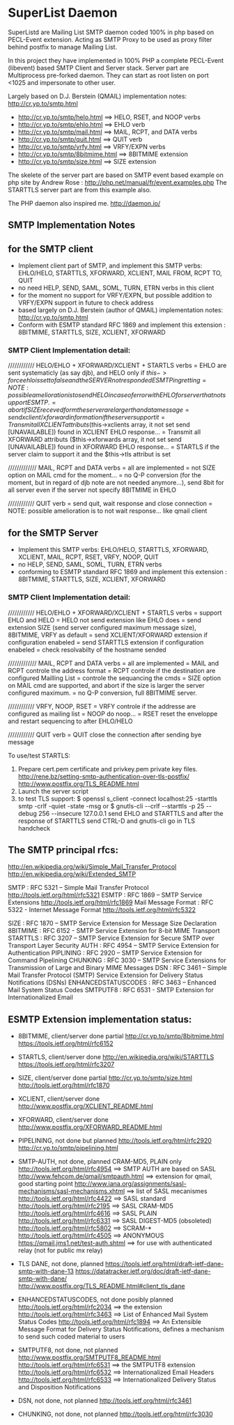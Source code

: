 # SuperList Daemon

SuperListd are Mailing List SMTP daemon coded 100% in php based on PECL-Event extension.
Acting as SMTP Proxy to be used as proxy filter behind postfix to manage Mailing List.

In this project they have implemented in 100% PHP a complete PECL-Event (libevent) based SMTP Client and Server stack.
Server part are Multiprocess pre-forked daemon.
They can start as root listen on port <1025 and impersonate to other user.

Largely based on D.J. Berstein (QMAIL) implementation notes: http://cr.yp.to/smtp.html
- http://cr.yp.to/smtp/helo.html 	==> HELO, RSET, and NOOP verbs
- http://cr.yp.to/smtp/ehlo.html 	==> EHLO verb
- http://cr.yp.to/smtp/mail.html 	==> MAIL, RCPT, and DATA verbs
- http://cr.yp.to/smtp/quit.html 	==> QUIT verb
- http://cr.yp.to/smtp/vrfy.html 	==> VRFY/EXPN verbs
- http://cr.yp.to/smtp/8bitmime.html 	==> 8BITMIME extension
- http://cr.yp.to/smtp/size.html	==> SIZE extension

The skelete of the server part are based on SMTP event based example on php site by Andrew Rose :
http://php.net/manual/fr/event.examples.php
The STARTTLS server part are from this example also.

The PHP daemon also inspired me.
http://daemon.io/

## SMTP Implementation Notes

## for the SMTP client

  - Implement client part of SMTP, and implement this SMTP verbs: EHLO/HELO, STARTTLS, XFORWARD, XCLIENT, MAIL FROM, RCPT TO, QUIT
  - no need HELP, SEND, SAML, SOML, TURN, ETRN verbs in this client
  - for the moment no support for VRFY/EXPN, but possible addition to VRFY/EXPN support in future to check address
  - based largely on D.J. Berstein (author of QMAIL) implementation notes: http://cr.yp.to/smtp.html
  - Conform with ESMTP standard RFC 1869 and implement this extension : 8BITMIME, STARTTLS, SIZE, XCLIENT, XFORWARD

### SMTP Client Implementation detail:

  //////////// HELO/EHLO + XFORWARD/XCLIENT + STARTLS verbs
  = EHLO are sent systematicly (as say djb), and HELO only if $this->forceehlo is set to false and the SERVER not responded ESMTP in gretting
  = NOTE: possible amelioration is to send HELO in case of error with EHLO for server that not support ESMTP.
  = abort if SIZE receved form the server are larger than data message
  = send xclient/xforward information if the server support it
  = Transmit all XCLIENT attributs ($this->xclients array, it not set send [UNAVAILABLE]) found in XCLIENT EHLO response...
  = Transmit all XFORWARD attributs ($this->xforwards array, it not set send [UNAVAILABLE]) found in XFORWARD EHLO response...
  = STARTLS if the server claim to support it and the $this->tls attribut is set

  ///////////// MAIL, RCPT and DATA verbs
  = all are implemented
  = not SIZE option on MAIL cmd for the moment...
  = no Q-P conversion (for the moment, but in regard of djb note are not needed anymore...), send 8bit for all server even if the server not specify 8BITMIME in EHLO

  //////////// QUIT verb
  = send quit, wait response and close connection
  = NOTE: possible amelioration is to not wait response... like qmail client

## for the SMTP Server

  - Implement this SMTP verbs: EHLO/HELO, STARTTLS, XFORWARD, XCLIENT, MAIL, RCPT, RSET, VRFY, NOOP, QUIT
  - no HELP, SEND, SAML, SOML, TURN, ETRN verbs
  - conforming to ESMTP standard RFC 1869 and implement this extension : 8BITMIME, STARTTLS, SIZE, XCLIENT, XFORWARD

### SMTP Client Implementation detail:

  //////////// HELO/EHLO + XFORWARD/XCLIENT + STARTLS verbs
  = support EHLO and HELO
  = HELO not send extension like EHLO does
  = send extension SIZE (send server configured maximum message size), 8BITMIME, VRFY as default
  = send XCLIENT/XFORWARD extension if configuration enabeled
  = send STARTTLS extension if configuration enabeled
  = check resolvabilty of the hostname sended

  ///////////// MAIL, RCPT and DATA verbs
  = all are implemented
  = MAIL and RCPT controle the address format
  = RCPT controle if the destination are configured Mailling List
  = controle the sequancing the cmds
  = SIZE option on MAIL cmd are supported, and abort if the size is larger the server configured maximum.
  = no Q-P conversion, full 8BITMIME server. 

  //////////// VRFY, NOOP, RSET
  = VRFY controle if the addresse are configured as mailing list
  = NOOP do noop...
  = RSET reset the enveloppe and restart sequencing to after EHLO/HELO

  //////////// QUIT verb
  = QUIT close the connection after sending bye message

To use/test STARTLS:
  1) Prepare cert.pem certificate and privkey.pem private key files.
     http://rene.bz/setting-smtp-authentication-over-tls-postfix/
     http://www.postfix.org/TLS_README.html
  2) Launch the server script
  3) to test TLS support:
       $ openssl s_client  -connect localhost:25 -starttls smtp -crlf -quiet -state -msg
     or
       $ gnutls-cli --crlf --starttls -p 25 --debug 256 --insecure 127.0.0.1
       send EHLO <hostname> and STARTTLS
       and after the response of STARTTLS send CTRL-D and gnutls-cli go in TLS handcheck

## The SMTP principal rfcs:

  http://en.wikipedia.org/wiki/Simple_Mail_Transfer_Protocol
  http://en.wikipedia.org/wiki/Extended_SMTP

  SMTP 			: RFC 5321 – Simple Mail Transfer Protocol
  http://tools.ietf.org/html/rfc5321
  ESMTP 		: RFC 1869 – SMTP Service Extensions
  http://tools.ietf.org/html/rfc1869
  Mail Message Format	: RFC 5322 - Internet Message Format
  http://tools.ietf.org/html/rfc5322

  SIZE 			: RFC 1870 – SMTP Service Extension for Message Size Declaration
  8BITMIME 		: RFC 6152 - SMTP Service Extension for 8-bit MIME Transport
  STARTTLS		: RFC 3207 – SMTP Service Extension for Secure SMTP over Transport Layer Security
  AUTH	 		: RFC 4954 – SMTP Service Extension for Authentication
  PIPLINING 		: RFC 2920 – SMTP Service Extension for Command Pipelining
  CHUNKING 		: RFC 3030 – SMTP Service Extensions for Transmission of Large and Binary MIME Messages
  DSN			: RFC 3461 – Simple Mail Transfer Protocol (SMTP) Service Extension for Delivery Status Notifications (DSNs)
  ENHANCEDSTATUSCODES	: RFC 3463 – Enhanced Mail System Status Codes
  SMTPUTF8 		: RFC 6531 - SMTP Extension for Internationalized Email

## ESMTP Extension implementation status:

- 8BITMIME, client/server done partial
  http://cr.yp.to/smtp/8bitmime.html
  https://tools.ietf.org/html/rfc6152
- STARTLS, client/server done
  http://en.wikipedia.org/wiki/STARTTLS
  https://tools.ietf.org/html/rfc3207
- SIZE, client/server done partial
  http://cr.yp.to/smtp/size.html
  http://tools.ietf.org/html/rfc1870
- XCLIENT, client/server done
  http://www.postfix.org/XCLIENT_README.html
- XFORWARD, client/server done
  http://www.postfix.org/XFORWARD_README.html

- PIPELINING, not done but planned
  http://tools.ietf.org/html/rfc2920
  http://cr.yp.to/smtp/pipelining.html

- SMTP-AUTH, not done, planned CRAM-MD5, PLAIN only
  http://tools.ietf.org/html/rfc4954 ==> SMTP AUTH are based on SASL
  http://www.fehcom.de/qmail/smtpauth.html ==> extension for qmail, good starting point
  http://www.iana.org/assignments/sasl-mechanisms/sasl-mechanisms.xhtml ==> list of SASL mecanismes
  http://tools.ietf.org/html/rfc4422 ==> SASL standard
  http://tools.ietf.org/html/rfc2195 ==> SASL CRAM-MD5
  http://tools.ietf.org/html/rfc4616 ==> SASL PLAIN
  http://tools.ietf.org/html/rfc6331 ==> SASL DIGEST-MD5 (obsoleted)
  http://tools.ietf.org/html/rfc5802 ==> SCRAM-*
  http://tools.ietf.org/html/rfc4505 ==> ANONYMOUS
  https://qmail.jms1.net/test-auth.shtml
  ==> for use with authenticated relay (not for public mx relay)

- TLS DANE, not done, planned
  https://tools.ietf.org/html/draft-ietf-dane-smtp-with-dane-13
  https://datatracker.ietf.org/doc/draft-ietf-dane-smtp-with-dane/
  http://www.postfix.org/TLS_README.html#client_tls_dane
- ENHANCEDSTATUSCODES, not done posibly planned
  http://tools.ietf.org/html/rfc2034 ==> the extension
  http://tools.ietf.org/html/rfc3463 ==> List of Enhanced Mail System Status Codes
  http://tools.ietf.org/html/rfc1894 ==> An Extensible Message Format for Delivery Status Notifications, defines a mechanism to send such coded material to users

- SMTPUTF8, not done, not planned
  http://www.postfix.org/SMTPUTF8_README.html
  http://tools.ietf.org/html/rfc6531 ==> the SMTPUTF8 extension
  http://tools.ietf.org/html/rfc6532 ==> Internationalized Email Headers
  http://tools.ietf.org/html/rfc6533 ==> Internationalized Delivery Status and Disposition Notifications
- DSN, not done, not planned
  http://tools.ietf.org/html/rfc3461
- CHUNKING, not done, not planned
  http://tools.ietf.org/html/rfc3030

